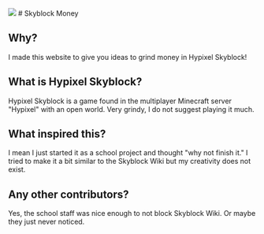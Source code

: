 <img src="https://user-images.githubusercontent.com/49322497/70186527-61601080-16ec-11ea-8e0e-49c0f5e4edde.png">
# Skyblock Money

## Why?
I made this website to give you ideas to grind money in Hypixel Skyblock!

## What is Hypixel Skyblock?
Hypixel Skyblock is a game found in the multiplayer Minecraft server "Hypixel" with an open world. Very grindy, I do not suggest playing it much.

## What inspired this?
I mean I just started it as a school project and thought "why not finish it."
I tried to make it a bit similar to the Skyblock Wiki but my creativity does not exist.

## Any other contributors?
Yes, the school staff was nice enough to not block Skyblock Wiki. Or maybe they just never noticed.



